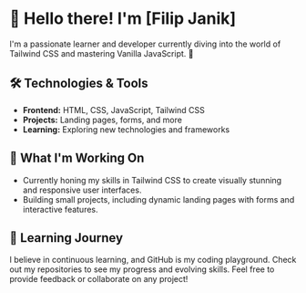 
<!--
**filipjanik00/filipjanik00** is a ✨ _special_ ✨ repository because its `README.md` (this file) appears on your GitHub profile.

Here are some ideas to get you started:

- 🔭 I’m currently working on ...
- 🌱 I’m currently learning ...
- 👯 I’m looking to collaborate on ...
- 🤔 I’m looking for help with ...
- 💬 Ask me about ...
- 📫 How to reach me: ...
- 😄 Pronouns: ...
- ⚡ Fun fact: ...
-->


# 👋 Hello there! I'm [Filip Janik]

I'm a passionate learner and developer currently diving into the world of Tailwind CSS and mastering Vanilla JavaScript. 🚀

## 🛠️ Technologies & Tools

- **Frontend:** HTML, CSS, JavaScript, Tailwind CSS
- **Projects:** Landing pages, forms, and more
- **Learning:** Exploring new technologies and frameworks

## 🚀 What I'm Working On

- Currently honing my skills in Tailwind CSS to create visually stunning and responsive user interfaces.
- Building small projects, including dynamic landing pages with forms and interactive features.

## 🌱 Learning Journey

I believe in continuous learning, and GitHub is my coding playground. Check out my repositories to see my progress and evolving skills. Feel free to provide feedback or collaborate on any project!

